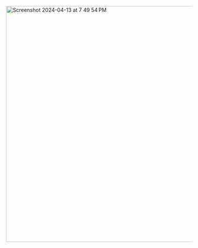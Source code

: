 <img width="641" alt="Screenshot 2024-04-13 at 7 49 54 PM" src="https://github.com/alisonzq/ml-garbage-classifier/assets/79382590/832c3679-1e52-4a8d-995a-de552cca8eed">
